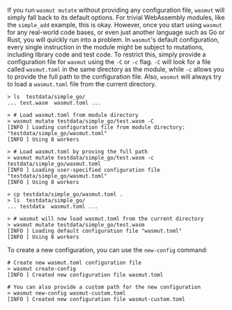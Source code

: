If you run `wasmut mutate` without providing any configuration file, 
`wasmut` will simply fall back to its default options. For trivial WebAssembly modules, like the 
`simple_add` example, this is okay. However, once you start using `wasmut` for 
any real-world code bases, or even just another language such as Go or Rust,
you will quickly run into a problem. In `wasmut`'s default configuration,
every single instruction in the module might be subject to mutations, including 
library code and test code. 
To restrict this, simply provide a configuration file for `wasmut` using
the `-C` or `-c` flag. `-C` will look for a file called `wasmut.toml` in the 
same directory as the module, while `-c` allows you to provide the full path to the configuration file.
Also, `wasmut` will always try to load a `wasmut.toml` file from the current directory.


```
> ls  testdata/simple_go/
... test.wasm  wasmut.toml ...

> # Load wasmut.toml from module directory
> wasmut mutate testdata/simple_go/test.wasm -C
[INFO ] Loading configuration file from module directory: "testdata/simple_go/wasmut.toml"
[INFO ] Using 8 workers
```
```
> # Load wasmut.toml by proving the full path
> wasmut mutate testdata/simple_go/test.wasm -c testdata/simple_go/wasmut.toml
[INFO ] Loading user-specified configuration file "testdata/simple_go/wasmut.toml"
[INFO ] Using 8 workers
```

```
> cp testdata/simple_go/wasmut.toml .
> ls  testdata/simple_go/
... testdata  wasmut.toml ...

> # wasmut will now load wasmut.toml from the current directory
> wasmut mutate testdata/simple_go/test.wasm
[INFO ] Loading default configuration file "wasmut.toml"
[INFO ] Using 8 workers
```

To create a new configuration, you can use the `new-config` command:
```
# Create new wasmut.toml configuration file
> wasmut create-config
[INFO ] Created new configuration file wasmut.toml

# You can also provide a custom path for the new configuration
> wasmut new-config wasmut-custom.toml
[INFO ] Created new configuration file wasmut-custom.toml
```